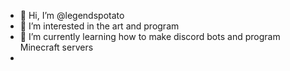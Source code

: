 - 👋 Hi, I’m @legendspotato
- 👀 I’m interested in the art and program
- 🌱 I’m currently learning how to make discord bots and program Minecraft servers
- 

<!---
legendspotato/legendspotato is a ✨ special ✨ repository because its `README.md` (this file) appears on your GitHub profile.
You can click the Preview link to take a look at your changes.
--->

